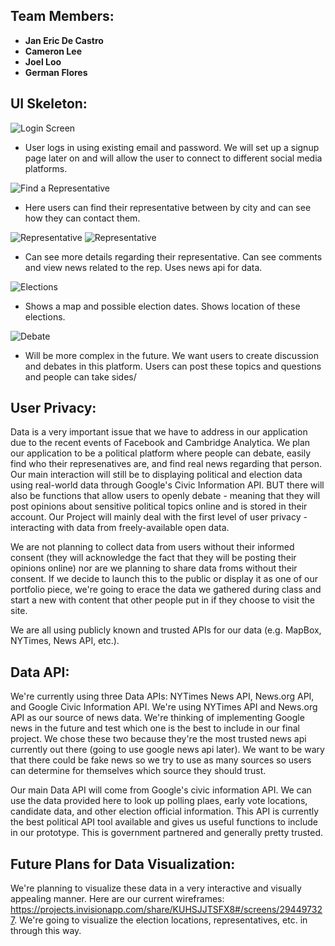 ## Team Members:

- **Jan Eric De Castro**
- **Cameron Lee**
- **Joel Loo**
- **German Flores**

## UI Skeleton:

![Login Screen](https://github.com/CambridgeGuolytica/121/blob/master/static_files/images/screenshot.png)
- User logs in using existing email and password. We will set up a signup page later on and will allow the user to connect to different social media platforms.

![Find a Representative](https://github.com/CambridgeGuolytica/121/blob/master/static_files/images/screenshot1.png)
- Here users can find their representative between by city and can see how they can contact them.

![Representative](https://github.com/CambridgeGuolytica/121/blob/master/static_files/images/screenshot2.png)
![Representative](https://github.com/CambridgeGuolytica/121/blob/master/static_files/images/screenshot3.png)
- Can see more details regarding their representative. Can see comments and view news related to the rep. Uses news api for data.

![Elections](https://github.com/CambridgeGuolytica/121/blob/master/static_files/images/screenshot4.png)
- Shows a map and possible election dates. Shows location of these elections.

![Debate](https://github.com/CambridgeGuolytica/121/blob/master/static_files/images/screenshot5.png)
- Will be more complex in the future. We want users to create discussion and debates in this platform. Users can post these topics and questions and people can take sides/

## User Privacy:

Data is a very important issue that we have to address in our application due to the recent events of Facebook and Cambridge Analytica. We plan our application to be a political platform where people can debate, easily find who their represenatives are, and find real news regarding that person. Our main interaction will still be to displaying political and election data using real-world data through Google's Civic Information API. BUT there will also be functions that allow users to openly debate - meaning that they will post opinions about sensitive political topics online and is stored in their account. Our Project will mainly deal with the first level of user privacy - interacting with data from freely-available open data. 

We are not planning to collect data from users without their informed consent (they will acknowledge the fact that they will be posting their opinions online) nor are we planning to share data froms without their consent. If we decide to launch this to the public or display it as one of our portfolio piece, we're going to erace the data we gathered during class and start a new with content that other people put in if they choose to visit the site. 

We are all using publicly known and trusted APIs for our data (e.g. MapBox, NYTimes, News API, etc.).

## Data API:

We're currently using three Data APIs: NYTimes News API, News.org API, and Google Civic Information API. We're using NYTimes API and News.org API as our source of news data. We're thinking of implementing Google news in the future and test which one is the best to include in our final project. We chose these two because they're the most trusted news api currently out there (going to use google news api later). We want to be wary that there could be fake news so we try to use as many sources so users can determine for themselves which source they should trust. 

Our main Data API will come from Google's civic information API. We can use the data provided here to look up polling plaes, early vote locations, candidate data, and other election official information. This API is currently the best political API tool available and gives us useful functions to include in our prototype. This is government partnered and generally pretty trusted. 


## Future Plans for Data Visualization:

We're planning to visualize these data in a very interactive and visually appealing manner. Here are our current wireframes: https://projects.invisionapp.com/share/KUHSJJTSFX8#/screens/294497327. We're going to visualize the election locations, representatives, etc. in through this way.










